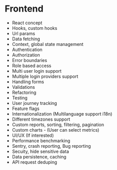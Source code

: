 # Frontend

- React concept
- Hooks, custom hooks
- Url params
- Data fetching
- Context, global state management
- Authentication
- Authorization
- Error boundaries
- Role based access
- Multi user login support
- Multiple login providers support
- Handling forms
- Validations
- Refactoring
- Testing
- User journey tracking
- Feature flags
- Internationalization (Multilanguage support i18n)
- Different timezones support
- Custom reports, sorting, filtering, pagination
- Custom charts - (User can select metrics)
- UI/UX (If interested)
- Performance benchmarking
- Sentry, crash reporting, Bug reporting
- Secuity, hide sensitive data
- Data persistence, caching
- API request deduping
